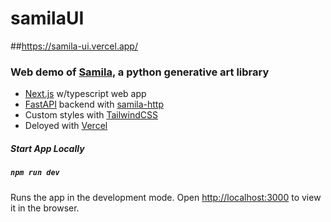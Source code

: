 # samilaUI

##https://samila-ui.vercel.app/

### Web demo of [Samila](https://github.com/sepandhaghighi/samila), a python generative art library

* [Next.js](https://nextjs.org/) w/typescript web app
* [FastAPI](https://github.com/tiangolo/fastapi) backend with [samila-http](https://samila-api.herokuapp.com/docs)
* Custom styles with [TailwindCSS](https://tailwindcss.com/)
* Deloyed with [Vercel](https://vercel.com/)

##### Start App Locally

##### `npm run dev`

Runs the app in the development mode.
Open [http://localhost:3000](http://localhost:3000) to view it in the browser.

